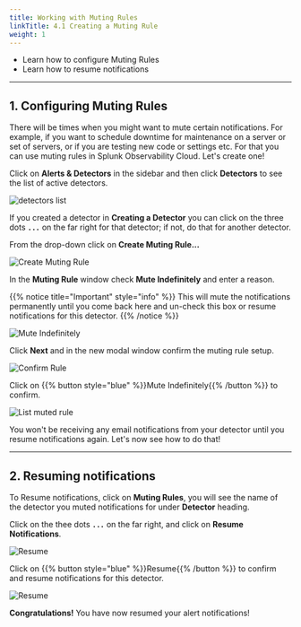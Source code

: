 ```yaml
---
title: Working with Muting Rules
linkTitle: 4.1 Creating a Muting Rule
weight: 1
---
```


* Learn how to configure Muting Rules
* Learn how to resume notifications
  
---

## 1. Configuring Muting Rules

There will be times when you might want to mute certain notifications. For example, if you want to schedule downtime for maintenance on a server or set of servers, or if you are testing new code or settings etc. For that you can use muting rules in Splunk Observability Cloud. Let's create one!

Click on **Alerts & Detectors** in the sidebar and then click **Detectors** to see the list of active detectors.

![detectors list](../../images/detectors.png)

If you created a detector in **Creating a Detector** you can click on the three dots **`...`** on the far right for that detector; if not, do that for another detector.

From the drop-down click on **Create Muting Rule...**

![Create Muting Rule](../../images/create-muting-rule.png)

In the **Muting Rule** window check **Mute Indefinitely** and enter a reason.

{{% notice title="Important" style="info" %}}
This will mute the notifications permanently until you come back here and un-check this box or resume notifications for this detector.
{{% /notice %}}

![Mute Indefinitely](../../images/mute-indefinitely.png)

Click **Next** and in the new modal window confirm the muting rule setup.

![Confirm Rule](../../images/confirm-rule.png)

Click on {{% button style="blue" %}}Mute Indefinitely{{% /button %}} to confirm.

![List muted rule](../../images/alert-muted.png)

You won't be receiving any email notifications from your detector until you resume notifications again. Let's now see how to do that!

---

## 2. Resuming notifications

To Resume notifications, click on **Muting Rules**, you will see the name of the detector you muted notifications for under **Detector** heading.

Click on the thee dots **`...`** on the far right, and click on **Resume Notifications**.

![Resume](../../images/muting-list.png)

Click on {{% button style="blue" %}}Resume{{% /button %}} to confirm and resume notifications for this detector.

![Resume](../../images/resume.png)

**Congratulations!** You have now resumed your alert notifications!
